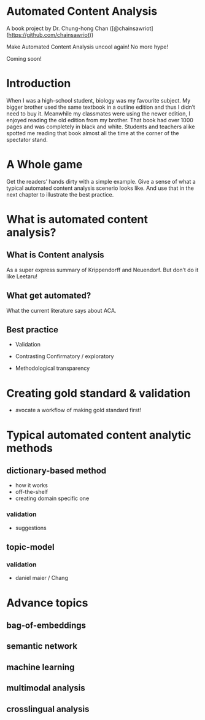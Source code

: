 # Automated Content Analysis

A book project by Dr. Chung-hong Chan
(\[@chainsawriot\](<https://github.com/chainsawriot>))

Make Automated Content Analysis uncool again\! No more hype\!

Coming soon\!

# Introduction

When I was a high-school student, biology was my favourite subject. My
bigger brother used the same textbook in a outline edition and thus I
didn’t need to buy it. Meanwhile my classmates were using the newer
edition, I enjoyed reading the old edition from my brother. That book
had over 1000 pages and was completely in black and white. Students and
teachers alike spotted me reading that book almost all the time at the
corner of the spectator stand.

# A Whole game

Get the readers’ hands dirty with a simple example. Give a sense of what
a typical automated content analysis scenerio looks like. And use that
in the next chapter to illustrate the best practice.

# What is automated content analysis?

## What is Content analysis

As a super express summary of Krippendorff and Neuendorf. But don’t do
it like Leetaru\!

## What get automated?

What the current literature says about ACA.

## Best practice

  - Validation

  - Contrasting Confirmatory / exploratory

  - Methodological transparency

# Creating gold standard & validation

  - avocate a workflow of making gold standard first\!

# Typical automated content analytic methods

## dictionary-based method

  - how it works
  - off-the-shelf
  - creating domain specific one

### validation

  - suggestions

## topic-model

### validation

  - daniel maier / Chang

# Advance topics

## bag-of-embeddings

## semantic network

## machine learning

## multimodal analysis

## crosslingual analysis
